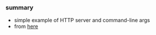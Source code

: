 
### summary

* simple example of HTTP server and command-line args
* from [here](https://medium.com/flutter-community/building-a-dart-server-from-scratch-2ee0cf88948)

